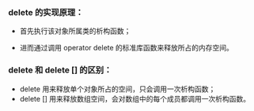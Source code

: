 ### delete 的实现原理：

* 首先执行该对象所属类的析构函数；

* 进而通过调用 operator delete 的标准库函数来释放所占的内存空间。
### delete 和 delete [] 的区别：

* delete 用来释放单个对象所占的空间，只会调用一次析构函数；
* delete [] 用来释放数组空间，会对数组中的每个成员都调用一次析构函数。

